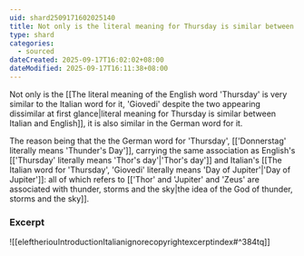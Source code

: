 ```yaml
---
uid: shard2509171602025140
title: Not only is the literal meaning for Thursday is similar between Italian and English, it is also similar in the German word for it
type: shard
categories:
  - sourced
dateCreated: 2025-09-17T16:02:02+08:00
dateModified: 2025-09-17T16:11:38+08:00
---
```

Not only is the [[The literal meaning of the English word 'Thursday' is very similar to the Italian word for it, 'Giovedi' despite the two appearing dissimilar at first glance|literal meaning for Thursday is similar between Italian and English]], it is also similar in the German word for it. 

The reason being that the the German word for 'Thursday', [['Donnerstag' literally means 'Thunder's Day']], carrying the same association as English's [['Thursday' literally means 'Thor's day'|'Thor's day']] and Italian's [[The Italian word for 'Thursday', 'Giovedi' literally means 'Day of Jupiter'|'Day of Jupiter']]: all of which refers to [['Thor' and 'Jupiter' and 'Zeus' are associated with thunder, storms and the sky|the idea of the God of thunder, storms and the sky]].
### Excerpt
![[eleftheriouIntroductionItalianignorecopyrightexcerptindex#^384tq]]